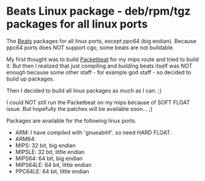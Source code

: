 # Beats Linux package - deb/rpm/tgz packages for all linux ports 

The [Beats](https://www.elastic.co/products/beats) packages for all linux ports,
except ppc64 (big endian). Because ppc64 ports does NOT support cgo, some beats
are not buildable. 

My first thought was to build [Packetbeat](https://www.elastic.co/guide/en/beats/packetbeat/current/index.html) 
for my mips route and tried to build it. But then I realized that just compiling
and building beats itself was NOT enough because some other staff - for example
god staff - so decided to build up packages.

Then I decided to build all linux packages as much as I can. ;)

I could NOT still run the Packetbeat on my mips because of SOFT FLOAT issue. But
hopefully the patches will be available soon... ;)

Packages are available for the following linux ports.

* ARM: I have compiled with 'gnueabihf'. so need HARD FLOAT. 
* ARM64: 
* MIPS: 32 bit, big endian
* MIPSLE: 32 bit, little endian
* MIPS64: 64 bit, big endian
* MIPS64LE: 64 bit, little endian 
* PPC64LE: 64 bit, little endian 


